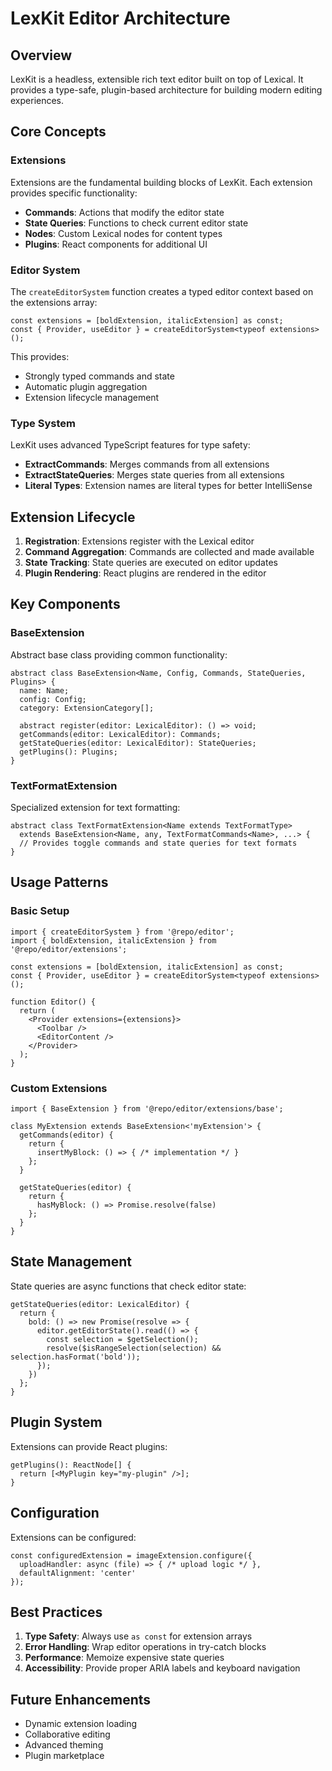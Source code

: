 # LexKit Editor Architecture

## Overview

LexKit is a headless, extensible rich text editor built on top of Lexical. It provides a type-safe, plugin-based architecture for building modern editing experiences.

## Core Concepts

### Extensions

Extensions are the fundamental building blocks of LexKit. Each extension provides specific functionality:

- **Commands**: Actions that modify the editor state
- **State Queries**: Functions to check current editor state
- **Nodes**: Custom Lexical nodes for content types
- **Plugins**: React components for additional UI

### Editor System

The `createEditorSystem` function creates a typed editor context based on the extensions array:

```tsx
const extensions = [boldExtension, italicExtension] as const;
const { Provider, useEditor } = createEditorSystem<typeof extensions>();
```

This provides:
- Strongly typed commands and state
- Automatic plugin aggregation
- Extension lifecycle management

### Type System

LexKit uses advanced TypeScript features for type safety:

- **ExtractCommands**: Merges commands from all extensions
- **ExtractStateQueries**: Merges state queries from all extensions
- **Literal Types**: Extension names are literal types for better IntelliSense

## Extension Lifecycle

1. **Registration**: Extensions register with the Lexical editor
2. **Command Aggregation**: Commands are collected and made available
3. **State Tracking**: State queries are executed on editor updates
4. **Plugin Rendering**: React plugins are rendered in the editor

## Key Components

### BaseExtension

Abstract base class providing common functionality:

```tsx
abstract class BaseExtension<Name, Config, Commands, StateQueries, Plugins> {
  name: Name;
  config: Config;
  category: ExtensionCategory[];

  abstract register(editor: LexicalEditor): () => void;
  getCommands(editor: LexicalEditor): Commands;
  getStateQueries(editor: LexicalEditor): StateQueries;
  getPlugins(): Plugins;
}
```

### TextFormatExtension

Specialized extension for text formatting:

```tsx
abstract class TextFormatExtension<Name extends TextFormatType>
  extends BaseExtension<Name, any, TextFormatCommands<Name>, ...> {
  // Provides toggle commands and state queries for text formats
}
```

## Usage Patterns

### Basic Setup

```tsx
import { createEditorSystem } from '@repo/editor';
import { boldExtension, italicExtension } from '@repo/editor/extensions';

const extensions = [boldExtension, italicExtension] as const;
const { Provider, useEditor } = createEditorSystem<typeof extensions>();

function Editor() {
  return (
    <Provider extensions={extensions}>
      <Toolbar />
      <EditorContent />
    </Provider>
  );
}
```

### Custom Extensions

```tsx
import { BaseExtension } from '@repo/editor/extensions/base';

class MyExtension extends BaseExtension<'myExtension'> {
  getCommands(editor) {
    return {
      insertMyBlock: () => { /* implementation */ }
    };
  }

  getStateQueries(editor) {
    return {
      hasMyBlock: () => Promise.resolve(false)
    };
  }
}
```

## State Management

State queries are async functions that check editor state:

```tsx
getStateQueries(editor: LexicalEditor) {
  return {
    bold: () => new Promise(resolve => {
      editor.getEditorState().read(() => {
        const selection = $getSelection();
        resolve($isRangeSelection(selection) && selection.hasFormat('bold'));
      });
    })
  };
}
```

## Plugin System

Extensions can provide React plugins:

```tsx
getPlugins(): ReactNode[] {
  return [<MyPlugin key="my-plugin" />];
}
```

## Configuration

Extensions can be configured:

```tsx
const configuredExtension = imageExtension.configure({
  uploadHandler: async (file) => { /* upload logic */ },
  defaultAlignment: 'center'
});
```

## Best Practices

1. **Type Safety**: Always use `as const` for extension arrays
2. **Error Handling**: Wrap editor operations in try-catch blocks
3. **Performance**: Memoize expensive state queries
4. **Accessibility**: Provide proper ARIA labels and keyboard navigation

## Future Enhancements

- Dynamic extension loading
- Collaborative editing
- Advanced theming
- Plugin marketplace
